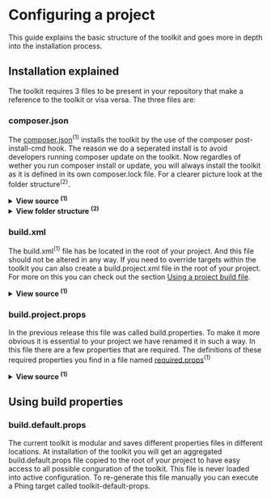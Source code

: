 # Configuring a project

This guide explains the basic structure of the toolkit and goes more
in depth into the installation process.

## Installation explained

The toolkit requires 3 files to be present in your repository that make
a reference to the toolkit or visa versa. The three files are:

### composer.json

The [composer.json]<sup>(1)</sup> installs the toolkit by the use of the
composer post-install-cmd hook. The reason we do a seperated install is
to avoid developers running composer update on the toolkit. Now
regardles of wether you run composer install or update, you will always
install the toolkit as it is defined in its own composer.lock file. For
a clearer picture look at the folder structure<sup>(2)</sup>.

<details><summary><b>View source <sup>(1)</sup></b></summary>

```json
{
    "name": "ec-europa/project-id",
    "require": {
        "ec-europa/toolkit": "~3.0.0"
    },
    "scripts": {
        "post-install-cmd": "@toolkit-install",
        "post-update-cmd": "@toolkit-install",
        "toolkit-install": "PROJECT=$(pwd) composer run-script toolkit-install -d ./vendor/ec-europa/toolkit"
    }
}
```
</details>
<details><summary><b>View folder structure <sup>(2)</sup></b></summary>

<big><pre><code>.
├── lib
├── resources
├── tests
└── toolkit -> **vendor/ec-europa/toolkit/bin**: easy access binary
└── **vendor**: project installs
&nbsp;&nbsp;&nbsp;&nbsp;└── **ec-europa**
&nbsp;&nbsp;&nbsp;&nbsp;&nbsp;&nbsp;&nbsp;&nbsp;└── **toolkit**
&nbsp;&nbsp;&nbsp;&nbsp;&nbsp;&nbsp;&nbsp;&nbsp;&nbsp;&nbsp;&nbsp;&nbsp;├── bin
&nbsp;&nbsp;&nbsp;&nbsp;&nbsp;&nbsp;&nbsp;&nbsp;&nbsp;&nbsp;&nbsp;&nbsp;├── docs
&nbsp;&nbsp;&nbsp;&nbsp;&nbsp;&nbsp;&nbsp;&nbsp;&nbsp;&nbsp;&nbsp;&nbsp;├── includes
&nbsp;&nbsp;&nbsp;&nbsp;&nbsp;&nbsp;&nbsp;&nbsp;&nbsp;&nbsp;&nbsp;&nbsp;└── **vendor**: isolated toolkit install
</pre></code></big>
</details>

### build.xml

The build.xml<sup>(1)</sup> file has be located in the root of your
project. And this file should not be altered in any way. If you need to
override targets within the toolkit you can also create a
build.project.xml file in the root of your project. For more on this you
can check out the section  [Using a project build file](#using-project-build-file).

<details><summary><b>View source <sup>(1)</sup></b></summary>

```xml
<?xml version="1.0" encoding="UTF-8" ?>

<project name="root" description="The link between your project and toolkit." default="">

    <property name="toolkit.dir" value="${project.basedir}/vendor/ec-europa/toolkit" />
    <import file="${toolkit.dir}/includes/phing/build.xml" />

</project>
```
</details>


### build.project.props

In the previous release this file was called build.properties. To make
it more obvious it is essential to your project we have renamed it in
such a way. In this file there are a few properties that are required.
The definitions of these required properties you find in a file named
[required.props]<sup>(1)</sup>

<details><summary><b>View source <sup>(1)</sup></b></summary>

```init
# -------------------------------------------------------------
# These are the minimal required properties that need to be
# in the build.project.props file to perform a build on CI. To
# make sure that developers have this information validation is
# implemented to check if all properties have been defined.
# -------------------------------------------------------------

# Subsite configuration.
# ----------------------
project.id = myproject
project.install.modules = myproject_core
project.name = My Project
project.url.production =

# Solr configuration.
# -------------------
solr.type = d7_apachesolr

# Admin configuration.
# --------------------
admin.email = ${admin.username}@example.com

# Platform configuration.
# -----------------------
profile = multisite_drupal_standard
platform.package.version = 2.3
```
</details>

## Using build properties

### build.default.props

The current toolkit is modular and saves different properties files in
different locations. At installation of the toolkit you will get an
aggregated build.default.props file copied to the root of your project
to have easy access to all possible conguration of the toolkit. This file
is never loaded into active configuration. To re-generate this file
manually you can execute a Phing target called toolkit-default-props.

[build.project.xml]: (/includes/templates/subsite/build.project.xml)
[composer.json]: (/includes/composer/composer.json)
[composer.lock]: (/includes/composer/composer.lock)
[required.props]: (/includes/phing/props/required.props)
